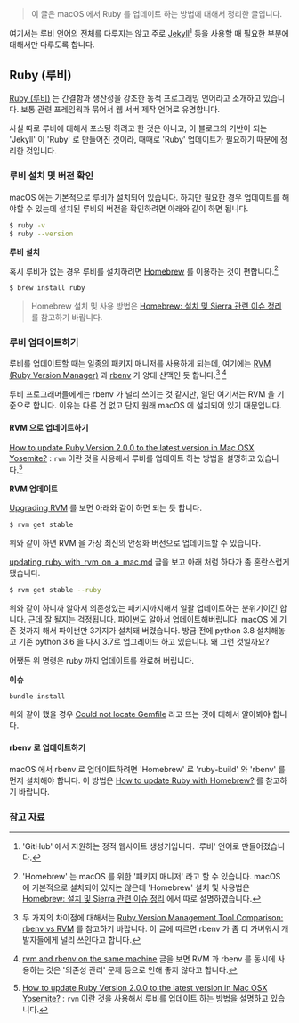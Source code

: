 > 이 글은 macOS 에서 Ruby 를 업데이트 하는 방법에 대해서 정리한 글입니다.

여기서는 루비 언어의 전체를 다루지는 않고 주로 [Jekyll](https://jekyllrb.com)[^Jekyll] 등을 사용할 때 필요한 부분에 대해서만 다루도록 합니다.

## Ruby (루비)

[Ruby (루비)](https://www.ruby-lang.org/en/) 는 간결함과 생산성을 강조한 동적 프로그래밍 언어라고 소개하고 있습니다. 보통 관련 프레임웍과 묶어서 웹 서버 제작 언어로 유명합니다.

사실 따로 루비에 대해서 포스팅 하려고 한 것은 아니고, 이 블로그의 기반이 되는 'Jekyll' 이 'Ruby' 로 만들어진 것이라, 때때로 'Ruby' 업데이트가 필요하기 때문에 정리한 것입니다.

### 루비 설치 및 버전 확인

macOS 에는 기본적으로 루비가 설치되어 있습니다. 하지만 필요한 경우 업데이트를 해야할 수 있는데 설치된 루비의 버전을 확인하려면 아래와 같이 하면 됩니다.

```sh
$ ruby -v
$ ruby --version
```

**루비 설치**

혹시 루비가 없는 경우 루비를 설치하려면 [Homebrew](https://brew.sh) 를 이용하는 것이 편합니다.[^Homebrew]

```sh
$ brew install ruby
```

> Homebrew 설치 및 사용 방법은 [Homebrew: 설치 및 Sierra 관련 이슈 정리](http://xho95.github.io/macos/sierra/package/homebrew/issues/2017/01/13/Using-Homebrew-and-some-Issues.html) 를 참고하기 바랍니다.

### 루비 업데이트하기

루비를 업데이트할 때는 일종의 패키지 매니저를 사용하게 되는데, 여기에는 [RVM (Ruby Version Manager)](http://rvm.io) 과 [rbenv](https://github.com/rbenv/rbenv) 가 양대 산맥인 듯 합니다.[^rbenv-vs-rvm] [^same-machine]

루비 프로그래머들에게는 rbenv 가 널리 쓰이는 것 같지만, 일단 여기서는 RVM 을 기준으로 합니다. 이유는 다른 건 없고 단지 원래 macOS 에 설치되어 있기 때문입니다.

#### RVM 으로 업데이트하기

[How to update Ruby Version 2.0.0 to the latest version in Mac OSX Yosemite?](http://stackoverflow.com/questions/38194032/how-to-update-ruby-version-2-0-0-to-the-latest-version-in-mac-osx-yosemite) : `rvm` 이란 것을 사용해서 루비를 업데이트 하는 방법을 설명하고 있습니다.[^stackoverflow-38194032]

**RVM 업데이트**

[Upgrading RVM](https://rvm.io/rvm/upgrading) 를 보면 아래와 같이 하면 되는 듯 합니다.

```sh
$ rvm get stable
```

위와 같이 하면 RVM 을 가장 최신의 안정화 버전으로 업데이트할 수 있습니다.

[updating_ruby_with_rvm_on_a_mac.md](https://gist.github.com/wrburgess/a6fc079cee6f14fc601b) 글을 보고 아래 처럼 하다가 좀 혼란스럽게 됐습니다.

```sh
$ rvm get stable --ruby
```

위와 같이 하니까 알아서 의존성있는 패키지까지해서 일괄 업데이트하는 분위기이긴 합니다. 근데 잘 될지는 걱정됩니다. 파이썬도 알아서 업데이트해버립니다. macOS 에 기존 것까지 해서 파이썬만 3가지가 설치돼 버렸습니다. 방금 전에 python 3.8 설치해놓고 기존 python 3.6 을 다시 3.7로 업그레이드 하고 있습니다. 왜 그런 것일까요?

어쨌든 위 명령은 ruby 까지 업데이트를 완료해 버립니다.

**이슈**

```sh
bundle install
```

위와 같이 했을 경우 [Could not locate Gemfile](https://stackoverflow.com/questions/3329953/could-not-locate-gemfile) 라고 뜨는 것에 대해서 알아봐야 합니다.

#### rbenv 로 업데이트하기

macOS 에서 rbenv 로 업데이트하려면 'Homebrew' 로 'ruby-build' 와 'rbenv' 를 먼저 설치해야 합니다. 이 방법은 [How to update Ruby with Homebrew?](http://stackoverflow.com/questions/36485180/how-to-update-ruby-with-homebrew) 를 참고하기 바랍니다.

### 참고 자료

[^Jekyll]: 'GitHub' 에서 지원하는 정적 웹사이트 생성기입니다. '루비' 언어로 만들어졌습니다.

[^Homebrew]: 'Homebrew' 는 macOS 를 위한 '패키지 매니저' 라고 할 수 있습니다. macOS 에 기본적으로 설치되어 있지는 않은데 'Homebrew' 설치 및 사용법은 [Homebrew: 설치 및 Sierra 관련 이슈 정리](http://xho95.github.io/macos/sierra/package/homebrew/issues/2017/01/13/Using-Homebrew-and-some-Issues.html) 에서 따로 설명하였습니다.

[^stackoverflow-38194032]: [How to update Ruby Version 2.0.0 to the latest version in Mac OSX Yosemite?](http://stackoverflow.com/questions/38194032/how-to-update-ruby-version-2-0-0-to-the-latest-version-in-mac-osx-yosemite) : `rvm` 이란 것을 사용해서 루비를 업데이트 하는 방법을 설명하고 있습니다.

[^rbenv-vs-rvm]: 두 가지의 차이점에 대해서는 [Ruby Version Management Tool Comparison: rbenv vs RVM](http://www.mindfiresolutions.com/blog/2018/01/rbenv-vs-rvm/) 를 참고하기 바랍니다. 이 글에 따르면 rbenv 가 좀 더 가벼워서 개발자들에게 널리 쓰인다고 합니다.

[^same-machine]: [rvm and rbenv on the same machine](https://stackoverflow.com/questions/35808103/rvm-and-rbenv-on-the-same-machine) 글을 보면 RVM 과 rbenv 를 동시에 사용하는 것은 '의존성 관리' 문제 등으로 인해 좋지 않다고 합니다.
